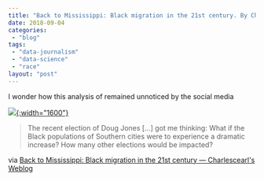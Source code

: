 ```yaml
---
title: "Back to Mississippi: Black migration in the 21st century. By Charles Earl"
date: 2018-09-04
categories: 
 - "blog"
tags: 
 - "data-journalism"
 - "data-science"
 - "race"
layout: "post"
---
```


I wonder how this analysis of remained unnoticed by the social media

[![](https://charlescearl.files.wordpress.com/2018/03/treemap_migration.jpg){:width="1600"}](http://charlesearl.blog/2018/03/25/back-to-mississippi-speculations-on-black-migration-and-voting-in-the-21st-century/)

> The recent election of Doug Jones [...] got me thinking: What if the Black populations of Southern cities were to experience a dramatic increase? How many other elections would be impacted?

via [Back to Mississippi: Black migration in the 21st century — Charlescearl's Weblog](http://charlesearl.blog/2018/03/25/back-to-mississippi-speculations-on-black-migration-and-voting-in-the-21st-century/)

